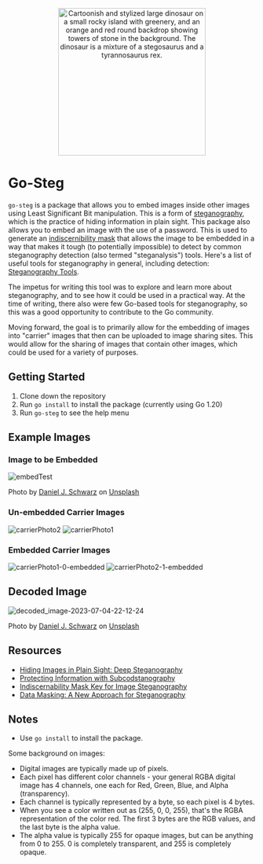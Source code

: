 <div align="center">
  <img 
    src=https://github.com/JudsonStevens/go-steg/assets/35241250/7be4023c-e948-4c62-86d0-09bf5c1b1cf0 
    width="300" 
    height="300" 
    alt="Cartoonish and stylized large dinosaur on a small rocky island with greenery, and an orange and red round 
      backdrop showing towers of stone in the background. The dinosaur is a mixture of a stegosaurus and a 
      tyrannosaurus rex." 
  />
</div>

# Go-Steg
`go-steg` is a package that allows you to embed images inside other images using Least Significant Bit manipulation.
This is a form of [steganography](https://www.kaspersky.com/resource-center/definitions/what-is-steganography),
which is the practice of hiding information in plain sight.
This package also allows you to embed an image with the use of a password.
This is used to generate
an [indiscernibility mask](https://www.researchgate.net/publication/341300833_Indiscernibility_Mask_Key_for_Image_Steganography)
that allows the image to be embedded in a way that makes it tough (to potentially impossible) to detect
by common steganography detection (also termed "steganalysis") tools.
Here's a list of useful tools for steganography in general, including detection:
[Steganography Tools](https://0xrick.github.io/lists/stego/).

The impetus for writing this tool was to explore and learn more about steganography, and to see how it could be used in
a practical way.
At the time of writing, there also were few Go-based tools for steganography, so this was a good opportunity to
contribute to the Go community.

Moving forward, the goal is to primarily allow for the embedding of images into "carrier" images that then can be
uploaded to image sharing sites.
This would allow for the sharing of images that contain other images, which could be used for a variety of purposes.

## Getting Started

1. Clone down the repository
2. Run `go install` to install the package (currently using Go 1.20)
3. Run `go-steg` to see the help menu

## Example Images

### Image to be Embedded

![embedTest](https://github.com/JudsonStevens/go-steg/assets/35241250/e17643ba-99d9-41a6-bbeb-371ddb3a9dc1)

Photo
by <a href="https://unsplash.com/fr/@danieljschwarz?utm_source=unsplash&utm_medium=referral&utm_content=creditCopyText">
Daniel J. Schwarz</a>
on <a href="https://unsplash.com/?utm_source=unsplash&utm_medium=referral&utm_content=creditCopyText">Unsplash</a>

### Un-embedded Carrier Images

![carrierPhoto2](https://github.com/JudsonStevens/go-steg/assets/35241250/2ccde0f2-7fcc-49f5-a70e-0b7508d9d83b)
![carrierPhoto1](https://github.com/JudsonStevens/go-steg/assets/35241250/d00deb2d-87d8-4929-8fd5-0cb85c3d3b66)

### Embedded Carrier Images

![carrierPhoto1-0-embedded](https://github.com/JudsonStevens/go-steg/assets/35241250/0a7b7606-58b9-424a-b076-fd7fab8f4c36)
![carrierPhoto2-1-embedded](https://github.com/JudsonStevens/go-steg/assets/35241250/8a7765c4-5929-4105-bc17-93d098ac620a)

## Decoded Image

![decoded_image-2023-07-04-22-12-24](https://github.com/JudsonStevens/go-steg/assets/35241250/3735b9c9-bcfd-43f3-9d7d-38d7c708b6b1)

Photo
by <a href="https://unsplash.com/fr/@danieljschwarz?utm_source=unsplash&utm_medium=referral&utm_content=creditCopyText">
Daniel J. Schwarz</a>
on <a href="https://unsplash.com/?utm_source=unsplash&utm_medium=referral&utm_content=creditCopyText">Unsplash</a>

## Resources
- [Hiding Images in Plain Sight: Deep Steganography](https://towardsdatascience.com/hiding-images-in-plain-sight-deep-steganography-8d4f6e5e8f2f)
- [Protecting Information with Subcodstanography](https://www.researchgate.net/publication/313687159_Protecting_Information_with_Subcodstanography)
- [Indiscernability Mask Key for Image Steganography](https://www.researchgate.net/publication/341300833_Indiscernibility_Mask_Key_for_Image_Steganography)
- [Data Masking: A New Approach for Steganography](https://www.researchgate.net/publication/220540605_Data_Masking_A_New_Approach_for_Steganography)

## Notes

- Use `go install` to install the package.

Some background on images:

- Digital images are typically made up of pixels.
- Each pixel has different color channels - your general RGBA digital image has 4 channels, one each for Red,
  Green, Blue, and Alpha (transparency).
- Each channel is typically represented by a byte, so each pixel is 4 bytes.
- When you see a color written out as (255, 0, 0, 255), that's the RGBA representation of the color red. The first 3
  bytes are the RGB values, and the last byte is the alpha value.
- The alpha value is typically 255 for opaque images, but can be anything from 0 to 255. 0 is completely
  transparent, and 255 is completely opaque.
